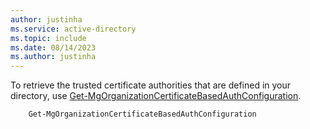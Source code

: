```yaml
---
author: justinha
ms.service: active-directory
ms.topic: include
ms.date: 08/14/2023
ms.author: justinha
---
```


To retrieve the trusted certificate authorities that are defined in your directory, use [Get-MgOrganizationCertificateBasedAuthConfiguration](/powershell/module/microsoft.graph.identity.signins/get-mgorganizationcertificatebasedauthconfiguration).

```powershell
    Get-MgOrganizationCertificateBasedAuthConfiguration
```

